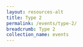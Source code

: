 ```yaml
---
layout: resources-alt
title: Type 2
permalink: /events/type-2/
breadcrumb: Type 2
collection_name: events
---
```


